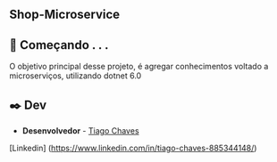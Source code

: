 ## Shop-Microservice

## 🚀 Começando . . .

O objetivo principal desse projeto, é agregar conhecimentos voltado a microserviços, utilizando dotnet 6.0

## ✒️ Dev

* **Desenvolvedor** - [Tiago Chaves](https://github.com/tiagochaves16)

[Linkedin] (https://www.linkedin.com/in/tiago-chaves-885344148/)
